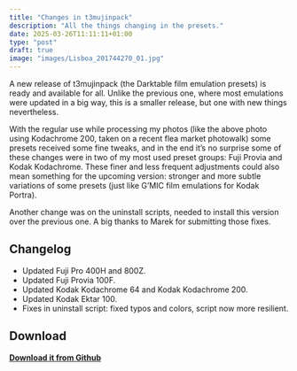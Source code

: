 ```yaml
---
title: "Changes in t3mujinpack"
description: "All the things changing in the presets."
date: 2025-03-26T11:11:11+01:00
type: "post"
draft: true
image: "images/Lisboa_201744270_01.jpg"
---
```

A new release of t3mujinpack (the Darktable film emulation presets) is ready and available for all. Unlike the previous one, where most emulations were updated in a big way, this is a smaller release, but one with new things nevertheless.

With the regular use while processing my photos (like the above photo using Kodachrome 200, taken on a recent flea market photowalk) some presets received some fine tweaks, and in the end it’s no surprise some of these changes were in two of my most used preset groups: Fuji Provia and Kodak Kodachrome. These finer and less frequent adjustments could also mean something for the upcoming version: stronger and more subtle variations of some presets (just like G’MIC film emulations for Kodak Portra).

Another change was on the uninstall scripts, needed to install this version over the previous one. A big thanks to Marek for submitting those fixes.

## Changelog
- Updated Fuji Pro 400H and 800Z.
- Updated Fuji Provia 100F.
- Updated Kodak Kodachrome 64 and Kodak Kodachrome 200.
- Updated Kodak Ektar 100.
- Fixes in uninstall script: fixed typos and colors, script now more resilient.

## Download
**[Download it from Github](https://github.com/t3mujinpack/t3mujinpack/releases/download/v0.3.0/t3mujinpack_0-3-0.zip)**
